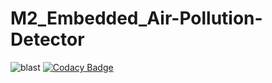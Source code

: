 # M2_Embedded_Air-Pollution-Detector




![blast](https://user-images.githubusercontent.com/94306281/144435866-bf2355df-a626-4a82-9b1d-6379b5c0a42a.jpg)
[![Codacy Badge](https://app.codacy.com/project/badge/Grade/188c05ea0c4e46a18333f81534e2530a)](https://www.codacy.com/gh/Saretha21/M2_Embedded_Air-Pollution-Detector/dashboard?utm_source=github.com&amp;utm_medium=referral&amp;utm_content=Saretha21/M2_Embedded_Air-Pollution-Detector&amp;utm_campaign=Badge_Grade)
